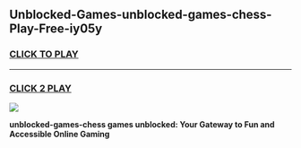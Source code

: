 
## Unblocked-Games-unblocked-games-chess-Play-Free-iy05y
<h3>
<a href="https://premium76.site?title=unblocked-games-chess&ref=17A">CLICK TO PLAY</a></h3>
<hr>

<h3>
<a href="https://premium76.site?title=unblocked-games-chess&ref=17A">CLICK 2 PLAY</a>
  
</h3>

<a href="https://premium76.site?title=unblocked-games-chess&ref=17A"><img src="https://clearcache.store/games.png"></a>


**unblocked-games-chess games unblocked: Your Gateway to Fun and Accessible Online Gaming**
